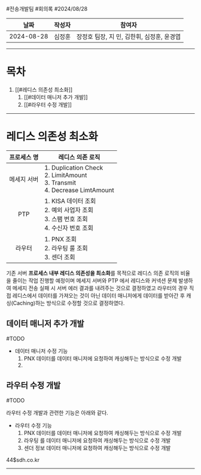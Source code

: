 #전송개발팀 #회의록 #2024/08/28


| 날짜         | 작성자 | 참여자                        |
| ---------- | --- | -------------------------- |
| 2024-08-28 | 심정훈 | 장정호 팀장, 지 민, 김한휘, 심정훈, 윤경엽 |

---

# 목차

1. [[#레디스 의존성 최소화]]
	1. [[#데이터 매니저 추가 개발]]
	2. [[#라우터 수정 개발]]



--- 

# 레디스 의존성 최소화


| **프로세스 명** | <center>**레디스 의존 로직**</center>                                                  |
| :--------: | :------------------------------------------------------------------------------ |
|   메세지 서버   | 1. Duplication Check<br>2. LimitAmount<br>3. Transmit<br>4. Decrease LimtAmount |
|    PTP     | 1. KISA 데이터 조회<br>2. 예외 사업자 조회<br>3. 스팸 번호 조회<br>4. 수신자 번호 조회                   |
|    라우터     | 1. PNX 조회<br>2. 라우팅 룰 조회<br>3. 센더 조회                                            |

기존 서버 **프로세스 내부 레디스 의존성을 최소화**를 목적으로 레디스 의존 로직의 비율을 줄이는 작업 진행할 예정이며 메세지 서버와 PTP 에서 레디스와 커넥션 문제 발생하여 메세지 전송 실패 시 서버 에러 결과를 내려주는 것으로 결정하였고 라우터의 경우 직접 레디스에서 데이터를 가져오는 것이 아닌 데이터 매니저에게 데이터를 받아간 후 캐싱(Caching)하는 방식으로 수정할 것으로 결정하였다.

## 데이터 매니저 추가 개발

#TODO 

- 데이터 매니저 수정 기능
	1. PNX 데이터를 데이터 매니저에 요청하여 캐싱해두는 방식으로 수정 개발
	2. 

## 라우터 수정 개발

#TODO 

라우터 수정 개발과 관련한 기능은 아래와 같다.

- 라우터 수정 기능
	1. PNX 데이터를 데이터 매니저에 요청하여 캐싱해두는 방식으로 수정 개발
	2. 라우팅 를 데이터 매니저에 요청하여 캐싱해두는 방식으로 수정 개발
	3. 센더 정보  데이터 매니저에 요청하여 캐싱해두는 방식으로 수정 개발


44$sdh.co.kr

---
